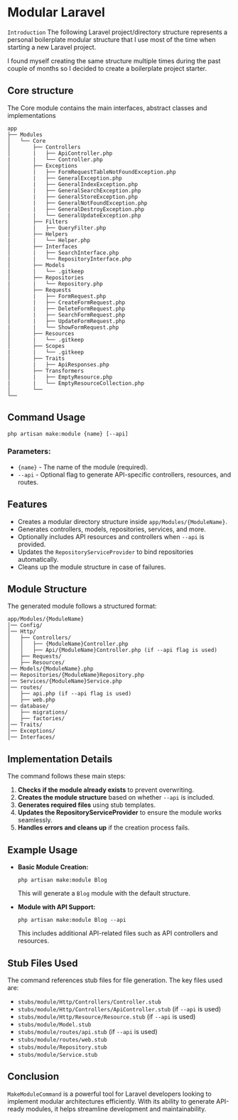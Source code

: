 # Modular Laravel

`Introduction`
The following Laravel project/directory structure represents a personal boilerplate modular structure that I use most of the time when starting a new Laravel project.

I found myself creating the same structure multiple times during the past couple of months so I decided to create a boilerplate project starter.

## Core structure

The Core module contains the main interfaces, abstract classes and implementations

```
app
├── Modules
│   └── Core
│       ├── Controllers
│       |   ├── ApiController.php
|       |   └── Controller.php
│       ├── Exceptions
│       |   ├── FormRequestTableNotFoundException.php
│       |   ├── GeneralException.php
│       |   ├── GeneralIndexException.php
│       |   ├── GeneralSearchException.php
│       |   ├── GeneralStoreException.php
│       |   ├── GeneralNotFoundException.php
│       |   ├── GeneralDestroyException.php
|       |   └── GeneralUpdateException.php
│       ├── Filters
│       |   ├── QueryFilter.php
│       ├── Helpers
|       |   └── Helper.php
│       ├── Interfaces
│       |   ├── SearchInterface.php
|       |   └── RepositoryInterface.php
│       ├── Models
|       |   └── .gitkeep
│       ├── Repositories
|       |   └── Repository.php
│       ├── Requests
│       |   ├── FormRequest.php
│       |   ├── CreateFormRequest.php
│       |   ├── DeleteFormRequest.php
│       |   ├── SearchFormRequest.php
│       |   ├── UpdateFormRequest.php
|       |   └── ShowFormRequest.php
│       ├── Resources
│       |   └── .gitkeep 
│       ├── Scopes
|       |   └── .gitkeep
│       ├── Traits
│       |   ├── ApiResponses.php
│       ├── Transformers
│       |   ├── EmptyResource.php
|       |   └── EmptyResourceCollection.php
│       └── 
└── 
```
## Command Usage
```
php artisan make:module {name} [--api]
```

### Parameters:
- `{name}` - The name of the module (required).
- `--api` - Optional flag to generate API-specific controllers, resources, and routes.

## Features
- Creates a modular directory structure inside `app/Modules/{ModuleName}`.
- Generates controllers, models, repositories, services, and more.
- Optionally includes API resources and controllers when `--api` is provided.
- Updates the `RepositoryServiceProvider` to bind repositories automatically.
- Cleans up the module structure in case of failures.

## Module Structure
The generated module follows a structured format:
```
app/Modules/{ModuleName}
│── Config/
│── Http/
│   ├── Controllers/
│   │   ├── {ModuleName}Controller.php
│   │   ├── Api/{ModuleName}Controller.php (if --api flag is used)
│   ├── Requests/
│   ├── Resources/
│── Models/{ModuleName}.php
│── Repositories/{ModuleName}Repository.php
│── Services/{ModuleName}Service.php
│── routes/
│   ├── api.php (if --api flag is used)
│   ├── web.php
│── database/
│   ├── migrations/
│   ├── factories/
│── Traits/
│── Exceptions/
│── Interfaces/
```

## Implementation Details
The command follows these main steps:
1. **Checks if the module already exists** to prevent overwriting.
2. **Creates the module structure** based on whether `--api` is included.
3. **Generates required files** using stub templates.
4. **Updates the RepositoryServiceProvider** to ensure the module works seamlessly.
5. **Handles errors and cleans up** if the creation process fails.

## Example Usage
- **Basic Module Creation:**
  ```
  php artisan make:module Blog
  ```
  This will generate a `Blog` module with the default structure.

- **Module with API Support:**
  ```
  php artisan make:module Blog --api
  ```
  This includes additional API-related files such as API controllers and resources.

## Stub Files Used
The command references stub files for file generation. The key files used are:
- `stubs/module/Http/Controllers/Controller.stub`
- `stubs/module/Http/Controllers/ApiController.stub` (if `--api` is used)
- `stubs/module/Http/Resource/Resource.stub` (if `--api` is used)
- `stubs/module/Model.stub`
- `stubs/module/routes/api.stub` (if `--api` is used)
- `stubs/module/routes/web.stub`
- `stubs/module/Repository.stub`
- `stubs/module/Service.stub`

## Conclusion
`MakeModuleCommand` is a powerful tool for Laravel developers looking to implement modular architectures efficiently. With its ability to generate API-ready modules, it helps streamline development and maintainability.
